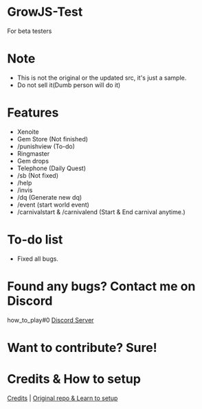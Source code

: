 # GrowJS-Test
For beta testers

# Note
- This is not the original or the updated src, it's just a sample.
- Do not sell it(Dumb person will do it)

# Features
- Xenoite
- Gem Store (Not finished)
- /punishview (To-do) 
- Ringmaster
- Gem drops
- Telephone (Daily Quest)
- /sb (Not fixed)
- /help
- /invis
- /dq (Generate new dq)
- /event (start world event)
- /carnivalstart & /carnivalend (Start & End carnival anytime.) 

# To-do list 
- Fixed all bugs. 

# Found any bugs? Contact me on Discord
how_to_play#0
[Discord Server](https://discord.gg/ZqxeqhGZG8) 

# Want to contribute? Sure! 

# Credits & How to setup
[Credits](https://github.com/JadlionHD/GrowServer/tree/main#credits) | 
[Original repo & Learn to setup](https://github.com/JadlionHD/GrowServer) 

